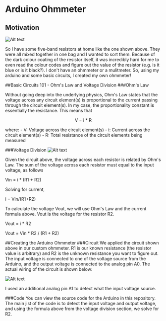 # Arduino Ohmmeter
## Motivation
![Alt text](https://dl.dropboxusercontent.com/u/9118489/Github%20Pictures/Arduino%20Ohmmeter/resistor1.jpg "Resistor")

So I have some five-band resistors at home like the one shown above. They were all mixed together in one bag and I wanted to sort them. Because of the dark colour coating of the resistor itself, it was incredibly hard for me to even read the colour codes and figure out the value of the resistor (e.g. is it blue or is it black?). I don't have an ohmmeter or a mulitmeter. So, using my arduino and some basic circuits, I created my own ohmmeter!

##Basic Circuits 101 - Ohm's Law and Voltage Division
###Ohm's Law

Without going deep into the underlying physics, Ohm's Law states that the voltage across any circuit element(s) is proportional to the current passing through the circuit element(s). In my case, the proportionality constant is essentially the resistance. This means that

<p align ="center">V = i * R</p>
where:
- V: Voltage across the circuit element(s)
- i: Current across the circuit element(s)
- R: Total resistance of the circuit elements being measured

###Voltage Division
![Alt text](http://upload.wikimedia.org/wikipedia/commons/2/21/Resistive_divider2.svg)

Given the circuit above, the voltage across each resistor is related by Ohm's Law. The sum of the voltage across each resistor must equal to the input voltage, as follows

Vin = i * (R1 + R2)

Solving for current,

i = Vin/(R1+R2)

To calculate the voltage Vout, we will use Ohm's Law and the current formula above. Vout is the voltage for the resistor R2.

Vout = i * R2

Vout = Vin * R2 / (R1 + R2)

##Creating the Arduino Ohmmeter
###Circuit
We applied the circuit shown above in our custom ohmmeter. R1 is our known resistance (the resistor value is arbitrary) and R2 is the unknown resistance you want to figure out. The input voltage is connected to one of the voltage source from the Arduino, and the output voltage is connected to the analog pin A0. The actual wiring of the circuit is shown below:

![Alt text](https://dl.dropboxusercontent.com/u/9118489/Github%20Pictures/Arduino%20Ohmmeter/voltage%20divider%20schematic.jpg)

I used an additional analog pin A1 to detect what the input voltage source.

###Code
You can view the source code for the Arduino in this repository. The main jist of the code is to detect the input voltage and output voltage, and using the formula above from the voltage division section, we solve for R2.

